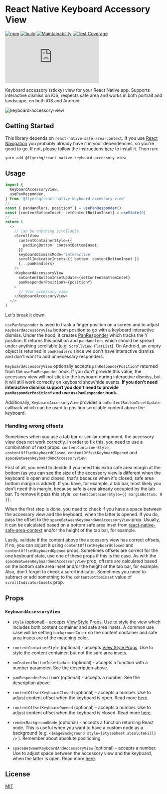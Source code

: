 # React Native Keyboard Accessory View

[![npm](https://img.shields.io/npm/v/@flyerhq/react-native-keyboard-accessory-view)](https://www.npmjs.com/package/@flyerhq/react-native-keyboard-accessory-view)
[![build](https://github.com/flyerhq/react-native-keyboard-accessory-view/workflows/build/badge.svg)](https://github.com/flyerhq/react-native-keyboard-accessory-view/actions?query=workflow%3Abuild)
[![Maintainability](https://api.codeclimate.com/v1/badges/642bed5d3abacc8b750e/maintainability)](https://codeclimate.com/github/flyerhq/react-native-keyboard-accessory-view/maintainability)
[![Test Coverage](https://api.codeclimate.com/v1/badges/642bed5d3abacc8b750e/test_coverage)](https://codeclimate.com/github/flyerhq/react-native-keyboard-accessory-view/test_coverage)
[![type-coverage](https://img.shields.io/badge/dynamic/json.svg?label=type-coverage&suffix=%&query=$.typeCoverage.is&uri=https%3A%2F%2Fraw.githubusercontent.com%2Fflyerhq%2Freact-native-keyboard-accessory-view%2Fmain%2Fpackage.json)](https://github.com/plantain-00/type-coverage)

Keyboard accessory (sticky) view for your React Native app. Supports interactive dismiss on iOS, respects safe area and works in both portrait and landscape, on both iOS and Android.

![keyboard-accessory-view](https://user-images.githubusercontent.com/14123304/83332826-a761ef80-a29d-11ea-910b-b1025ae3aac9.gif)

## Getting Started

This library depends on `react-native-safe-area-context`. If you use [React Navigation](https://reactnavigation.org) you probably already have it in your dependencies, so you're good to go. If not, please follow the instructions [here](https://github.com/th3rdwave/react-native-safe-area-context) to install it. Then run:

```bash
yarn add @flyerhq/react-native-keyboard-accessory-view
```

## Usage

```TypeScript
import {
  KeyboardAccessoryView,
  usePanResponder,
} from '@flyerhq/react-native-keyboard-accessory-view'
// ...
const { panHandlers, positionY } = usePanResponder()
const [contentBottomInset, setContentBottomInset] = useState(0)
// ...
return (
  <>
    // Can be anything scrollable
    <ScrollView
      contentContainerStyle={{
        paddingBottom: contentBottomInset,
      }}
      keyboardDismissMode='interactive'
      scrollIndicatorInsets={{ bottom: contentBottomInset }}
      {...panHandlers}
    />
    <KeyboardAccessoryView
      onContentBottomInsetUpdate={setContentBottomInset}
      panResponderPositionY={positionY}
    >
      // Your accessory view
    </KeyboardAccessoryView>
  </>
)
```

Let's break it down.

`usePanResponder` is used to track a finger position on a screen and to adjust `KeyboardAccessoryView` bottom position to go with a keyboard interactive dismiss. Under the hood, it creates [PanResponder](https://reactnative.dev/docs/panresponder) which tracks the Y position. It returns this position and `panHandlers` which should be spread under anything scrollable (e.g. `ScrollView`, `FlatList`). On Android, an empty object is returned in `panHandlers` since we don't have interactive dismiss and don't want to add unnecessary responders.

`KeyboardAccessoryView` optionally accepts `panResponderPositionY` returned from the `usePanResponder` hook. If you don't provide this value, the accessory view will not stick to the keyboard during interactive dismiss, but it will still work correctly on keyboard show/hide events. **If you don't need interactive dismiss support you don't need to provide `panResponderPositionY` and use `usePanResponder` hook.**

Additionally, `KeyboardAccessoryView` provides a `onContentBottomInsetUpdate` callback which can be used to position scrollable content above the keyboard.

### Handling wrong offsets

Sometimes when you use a tab bar or similar component, the accessory view does not work correctly. In order to fix this, you need to use a combination of next props: `contentContainerStyle`, `contentOffsetKeyboardClosed`, `contentOffsetKeyboardOpened` and `spaceBetweenKeyboardAndAccessoryView`.

First of all, you need to decide if you need this extra safe area margin at the bottom (as you can see the size of the accessory view is different when the keyboard is open and closed, that's because when it's closed, safe area bottom margin is added). If you have, for example, a tab bar, most likely you don't need this margin, because safe is area already occupied by the tab bar. To remove it pass this style: `contentContainerStyle={{ marginBottom: 0 }}`.

When the first step is done, you need to check if you have a space between the accessory view and the keyboard, when the latter is opened. If you do, pass the offset to the `spaceBetweenKeyboardAndAccessoryView` prop. Usually, it can be calculated based on a bottom safe area inset from [react-native-safe-area-context](https://github.com/th3rdwave/react-native-safe-area-context) and/or the height of the tab bar, for example.

Lastly, validate if the content above the accessory view has correct offsets, if no, you can adjust it using `contentOffsetKeyboardClosed` and `contentOffsetKeyboardOpened` props. Sometimes offsets are correct for the one keyboard state, use one of these props if this is the case. As with the `spaceBetweenKeyboardAndAccessoryView` prop, offsets are calculated based on the bottom safe area inset and/or the height of the tab bar, for example. Also, don't forget to check a scroll indicator. Sometimes you need to subtract or add something to the `contentBottomInset` value of `scrollIndicatorInsets` prop.

## Props

### `KeyboardAccessoryView`

- `style` (optional) - accepts [View Style Props](https://reactnative.dev/docs/view-style-props). Use to style the view which includes both content container and safe area insets. A common use case will be setting `backgroundColor` so the content container and safe area insets are of the matching color.

- `contentContainerStyle` (optional) - accepts [View Style Props](https://reactnative.dev/docs/view-style-props). Use to style the content container, but not the safe area insets.

- `onContentBottomInsetUpdate` (optional) - accepts a function with a number parameter. See the description above.

- `panResponderPositionY` (optional) - accepts a number. See the description above.

- `contentOffsetKeyboardClosed` (optional) - accepts a number. Use to adjust content offset when the keyboard is open. Read more [here](#handling-wrong-offsets).

- `contentOffsetKeyboardOpened` (optional) - accepts a number. Use to adjust content offset when the keyboard is closed. Read more [here](#handling-wrong-offsets).

- `renderBackgroundNode` (optional) - accepts a function returning React node. This is useful when you want to have a custom node as a background (e.g. `<ImageBackground style={StyleSheet.absoluteFill} />` ). Remember about absolute positioning.

- `spaceBetweenKeyboardAndAccessoryView` (optional) - accepts a number. Use to adjust space between the accessory view and the keyboard, when the latter is open. Read more [here](#handling-wrong-offsets).

## License

[MIT](LICENSE)
